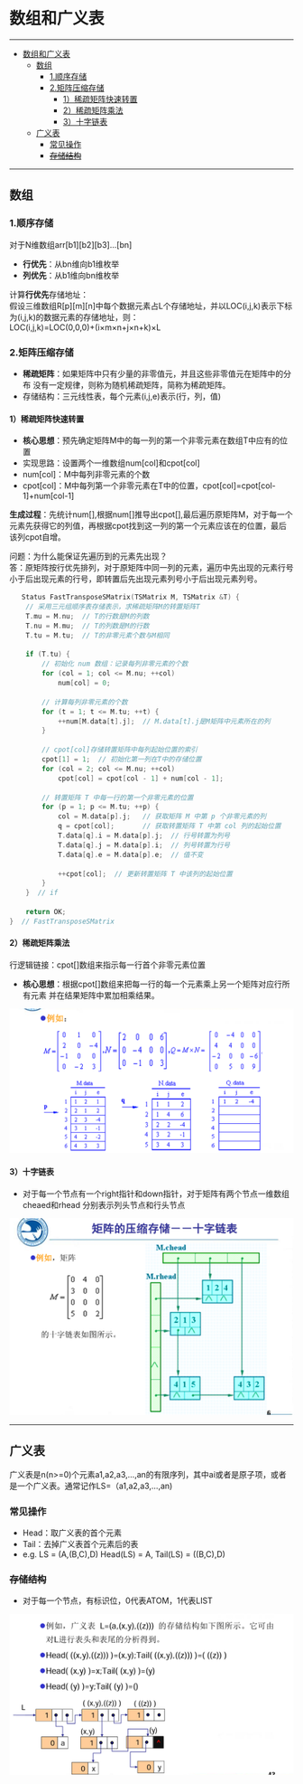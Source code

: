 # 数组和广义表

---

<!-- TOC -->
* [数组和广义表](#数组和广义表)
  * [数组](#数组)
    * [1.顺序存储](#1顺序存储)
    * [2.矩阵压缩存储](#2矩阵压缩存储)
      * [1）稀疏矩阵快速转置](#1稀疏矩阵快速转置)
      * [2）稀疏矩阵乘法](#2稀疏矩阵乘法-)
      * [3）十字链表](#3十字链表)
  * [广义表](#广义表)
    * [常见操作](#常见操作)
    * [~~存储结构~~](#存储结构)
    <!-- TOC -->

---

## 数组

### 1.顺序存储

对于N维数组arr\[b1]\[b2]\[b3]...[bn]

- **行优先**：从bn维向b1维枚举
- **列优先**：从b1维向bn维枚举

计算**行优先**存储地址：  
假设三维数组R\[p]\[m][n]中每个数据元素占L个存储地址，并以LOC(i,j,k)表示下标为(i,j,k)的数据元素的存储地址，则：    
LOC(i,j,k)=LOC(0,0,0)+(i×m×n+j×n+k)×L

### 2.矩阵压缩存储

- **稀疏矩阵**：如果矩阵中只有少量的非零值元，并且这些非零值元在矩阵中的分布
  没有一定规律，则称为随机稀疏矩阵，简称为稀疏矩阵。
- 存储结构：三元线性表，每个元素(i,j,e)表示(行，列，值)

#### 1）稀疏矩阵快速转置

- **核心思想**：预先确定矩阵M中的每一列的第一个非零元素在数组T中应有的位置
- 实现思路：设置两个一维数组num[col]和cpot[col]
- num[col]：M中每列非零元素的个数
- cpot[col]：M中每列第一个非零元素在T中的位置，cpot[col]=cpot[col-1]+num[col-1]

**生成过程**：先统计num[],根据num[]推导出cpot[],最后遍历原矩阵M，对于每一个元素先获得它的列值，再根据cpot找到这一列的第一个元素应该在的位置，最后该列cpot自增。

问题：为什么能保证先遍历到的元素先出现？  
答：原矩阵按行优先排列，对于原矩阵中同一列的元素，遍历中先出现的元素行号小于后出现元素的行号，即转置后先出现元素列号小于后出现元素列号。

```c++
   Status FastTransposeSMatrix(TSMatrix M, TSMatrix &T) {
    // 采用三元组顺序表存储表示，求稀疏矩阵M的转置矩阵T
    T.mu = M.nu;  // T的行数是M的列数
    T.nu = M.mu;  // T的列数是M的行数
    T.tu = M.tu;  // T的非零元素个数与M相同
    
    if (T.tu) {
        // 初始化 num 数组：记录每列非零元素的个数
        for (col = 1; col <= M.nu; ++col)
            num[col] = 0;
        
        // 计算每列非零元素的个数
        for (t = 1; t <= M.tu; ++t) {
            ++num[M.data[t].j];  // M.data[t].j是M矩阵中元素所在的列
        }

        // cpot[col]存储转置矩阵中每列起始位置的索引
        cpot[1] = 1;  // 初始化第一列在T中的存储位置
        for (col = 2; col <= M.nu; ++col)
            cpot[col] = cpot[col - 1] + num[col - 1];

        // 转置矩阵 T 中每一行的第一个非零元素的位置
        for (p = 1; p <= M.tu; ++p) {
            col = M.data[p].j;   // 获取矩阵 M 中第 p 个非零元素的列
            q = cpot[col];       // 获取转置矩阵 T 中第 col 列的起始位置
            T.data[q].i = M.data[p].j;  // 行号转置为列号
            T.data[q].j = M.data[p].i;  // 列号转置为行号
            T.data[q].e = M.data[p].e;  // 值不变
            
            ++cpot[col];  // 更新转置矩阵 T 中该列的起始位置
        }
    }  // if

    return OK;
}  // FastTransposeSMatrix
```

#### 2）稀疏矩阵乘法 

行逻辑链接：cpot[]数组来指示每一行首个非零元素位置

- **核心思想**：根据cpot[]数组来把每一行的每一个元素乘上另一个矩阵对应行所有元素
并在结果矩阵中累加相乘结果。

![img_4.png](./pics/img_4.png)

#### 3）十字链表

- 对于每一个节点有一个right指针和down指针，对于矩阵有两个节点一维数组cheaed和rhead
分别表示列头节点和行头节点

![img_5.png](./pics/img_5.png)


---

## 广义表

广义表是n(n>=0)个元素a1,a2,a3,…,an的有限序列，其中ai或者是原子项，或者是一个广义表。通常记作LS=（a1,a2,a3,…,an)

### 常见操作

- Head：取广义表的首个元素
- Tail：去掉广义表首个元素后的表
- e.g. LS = (A,(B,C),D)  Head(LS) = A, Tail(LS) = ((B,C),D)


### ~~存储结构~~

- 对于每一个节点，有标识位，0代表ATOM，1代表LIST

![img_6.png](./pics/img_6.png)